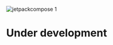 

![jetpackcompose 1](https://github.com/user-attachments/assets/2cea985b-1dc0-4bd6-a4e5-aa4853bccf0f)


# Under development
